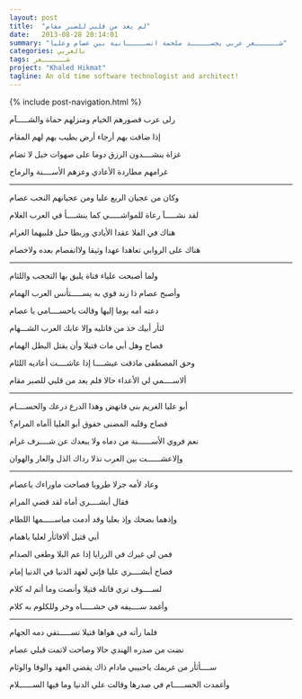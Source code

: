 ```yaml
---
layout: post
title:  "لم يعد من قلبي للصبر مقام"
date:   2013-08-28 20:14:01
summary: "شــــــعر عربي يجســـــد ملحمة انســـــانية بين عصام وعليا"
categories: بالعربي
tags: شــــــعر
project: "Khaled Hikmat"
tagline: An old time software technologist and architect!
---
```


{% include post-navigation.html %}

رلى عرب قصورهم الخيام ومنزلهم حماة والشـــــآم

إذا ضاقت بهم أرجاء أرض يطيب بهم لهم المقام

غزاة ينشــــدون الرزق دوما على صهوات خيل لا تضام

غرامهم مطاردة الأعادي وعزهم الأســــنة والرماح

*****

وكان من عجيان الربع عليا ومن عجيانهم النجب عصام

لقد نشـــــآ رعاة للمواشـــــي كما ينشــــأ في العرب الغلام

هناك في الفلا عقدا الأيادي وربطا حبل قلبيهما الغرام

هناك على الروابي تعاهدا عهدا وثيقا ولاانفصام بعده ولاخصام

*****

ولما أصبحت علياء فتاة يليق بها التحجب واللثام

وأصبح عصام ذا زند قوي به يســـــتأنس العرب الهمام

دعته أمه يوما إليها وقالت ياحســــامي يا عصام

لثأر أبيك خذ من قاتليه وإلا عابك العرب الشـــهام

فصاح وهل أبي مات قتيلا وأن يقتل البطل الهمام

وحق المصطفى ماذقت عيشــــا إذا عاشــــت أعاديه اللئام

ألاســــمي لي الأعداء حالا فلم يعد من قلبي للصبر مقام

*****

أبو عليا الغريم بني فانهض وهذا الدرع درعك والحســــام

فصاح وقلبه المضنى خفوق أبو العليا أأماه المرام؟

نعم فروي الأســــــنة من دماه ولا يبعدك عن شــــرف غرام

وإلاعشــــــت بين العرب نذلا رداك الذل والعار والهوان

*****

وعاد لأمه جزلا طروبا فصاحت ماوراءك ياعصام

فقال أبشــــري أماه لقد قضي المرام

وإذهما بضحك وإذ بعليا وقد أدمت مباســـــمها اللطام

أبي قتيل ألافاثأر لعليا ياهمام

فمن لي غيرك في الزرايا إذا عم البلا وطغى الصدام

فصاح أبشــــري عليا فإني لعهد الدنيا في الدنيا إمام

لســــوف تري قاتله قتيلا وأنصت وما أتم له كلام

وأغمد ســــيفه في حشـــــاه وخر وللكلوم به كلام

*****

فلما رأته في هواها قتيلا تســـــتقي دمه الجهام

نضت من صدره الهندي حالا وصاحت لاتمت قبلي عصام

ســــأثأر من غريمك ياحبيبي مادام ذاك يقضي العهد والوفا والوئام

وأغمدت الحســـــام في صدرها وقالت على الدنيا وما فيها الســــــلام